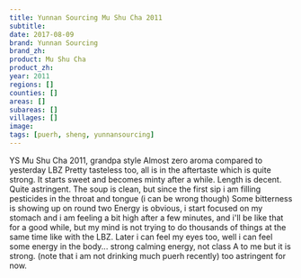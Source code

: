 ```yaml
---
title: Yunnan Sourcing Mu Shu Cha 2011
subtitle: 
date: 2017-08-09
brand: Yunnan Sourcing
brand_zh: 
product: Mu Shu Cha
product_zh: 
year: 2011
regions: []
counties: []
areas: []
subareas: []
villages: []
image: 
tags: [puerh, sheng, yunnansourcing]
---
```

YS Mu Shu Cha 2011, grandpa style
Almost zero aroma compared to yesterday LBZ
Pretty tasteless too, all is in the aftertaste which is quite strong. It starts sweet and becomes minty after a while. Length is decent.
Quite astringent.
The soup is clean, but since the first sip i am filling pesticides in the throat and tongue (i can be wrong though)
Some bitterness is showing up on round two
Energy is obvious, i start focused on my stomach and i am feeling a bit high after a few minutes, and i'll be like that for a good while, but my mind is not trying to do thousands of things at the same time like with the LBZ. Later i can feel my eyes too, well i can feel some energy in the body... strong calming energy, not class A to me but it is strong. (note that i am not drinking much puerh recently)
too astringent for now.
